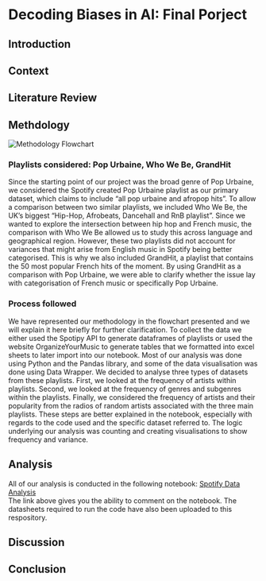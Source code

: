 # Decoding Biases in AI: Final Porject

## Introduction

## Context

## Literature Review

## Methdology

![Methodology Flowchart](/../main/spotify@1.5x.png)

### Playlists considered: Pop Urbaine, Who We Be, GrandHit

Since the starting point of our project was the broad genre of Pop Urbaine, we considered the Spotify created Pop Urbaine playlist as our primary dataset, which claims to include “all pop urbaine and afropop hits”. To allow a comparison between two similar playlists, we included Who We Be, the UK’s biggest “Hip-Hop, Afrobeats, Dancehall and RnB playlist”.  Since we wanted to explore the intersection between hip hop and French music, the comparison with Who We Be allowed us to study this across language and geographical region. However, these two playlists did not account for variances that might arise from English music in Spotify being better categorised. This is why we also included GrandHit, a playlist that contains the 50 most popular French hits of the moment. By using GrandHit as a comparison with Pop Urbaine, we were able to clarify whether the issue lay with categorisation of French music or specifically Pop Urbaine. 

### Process followed

We have represented our methodology in the flowchart presented and we will explain it here briefly for further clarification. To collect the data we either used the Spotipy API to generate dataframes of playlists or used the website OrganizeYourMusic to generate tables that we formatted into excel sheets to later import into our notebook. Most of our analysis was done using Python and the Pandas library, and some of the data visualisation was done using Data Wrapper.  We decided to analyse three types of datasets from these playlists. First, we looked at the frequency of artists within playlists. Second, we looked at the frequency of genres and subgenres within the playlists. Finally, we considered the frequency of artists and their popularity from the radios of random artists associated with the three main playlists. These steps are better explained in the notebook, especially with regards to the code used and the specific dataset referred to. The logic underlying our analysis was counting and creating visualisations to show frequency and variance. 

## Analysis

All of our analysis is conducted in the following notebook: [Spotify Data Analysis](https://colab.research.google.com/drive/1w99D_v5jLEBoDnfZvAtqSLsCKjXunA2l?usp=sharing) \
The link above gives you the ability to comment on the notebook. The datasheets required to run the code have also been uploaded to this respository.

## Discussion

## Conclusion
